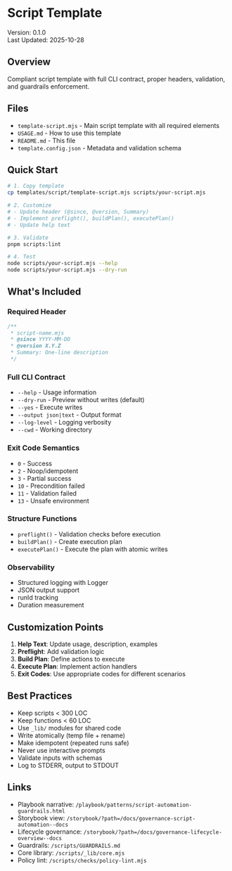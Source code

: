 # Script Template

Version: 0.1.0  
Last Updated: 2025-10-28

## Overview

Compliant script template with full CLI contract, proper headers, validation, and guardrails enforcement.

## Files

- `template-script.mjs` - Main script template with all required elements
- `USAGE.md` - How to use this template
- `README.md` - This file
- `template.config.json` - Metadata and validation schema

## Quick Start

```bash
# 1. Copy template
cp templates/script/template-script.mjs scripts/your-script.mjs

# 2. Customize
# - Update header (@since, @version, Summary)
# - Implement preflight(), buildPlan(), executePlan()
# - Update help text

# 3. Validate
pnpm scripts:lint

# 4. Test
node scripts/your-script.mjs --help
node scripts/your-script.mjs --dry-run
```

## What's Included

### Required Header

```javascript
/**
 * script-name.mjs
 * @since YYYY-MM-DD
 * @version X.Y.Z
 * Summary: One-line description
 */
```

### Full CLI Contract

- `--help` - Usage information
- `--dry-run` - Preview without writes (default)
- `--yes` - Execute writes
- `--output json|text` - Output format
- `--log-level` - Logging verbosity
- `--cwd` - Working directory

### Exit Code Semantics

- `0` - Success
- `2` - Noop/idempotent
- `3` - Partial success
- `10` - Precondition failed
- `11` - Validation failed
- `13` - Unsafe environment

### Structure Functions

- `preflight()` - Validation checks before execution
- `buildPlan()` - Create execution plan
- `executePlan()` - Execute the plan with atomic writes

### Observability

- Structured logging with Logger
- JSON output support
- runId tracking
- Duration measurement

## Customization Points

1. **Help Text**: Update usage, description, examples
2. **Preflight**: Add validation logic
3. **Build Plan**: Define actions to execute
4. **Execute Plan**: Implement action handlers
5. **Exit Codes**: Use appropriate codes for different scenarios

## Best Practices

- Keep scripts < 300 LOC
- Keep functions < 60 LOC
- Use `_lib/` modules for shared code
- Write atomically (temp file + rename)
- Make idempotent (repeated runs safe)
- Never use interactive prompts
- Validate inputs with schemas
- Log to STDERR, output to STDOUT

## Links

- Playbook narrative: `/playbook/patterns/script-automation-guardrails.html`
- Storybook view: `/storybook/?path=/docs/governance-script-automation--docs`
- Lifecycle governance: `/storybook/?path=/docs/governance-lifecycle-overview--docs`
- Guardrails: `/scripts/GUARDRAILS.md`
- Core library: `/scripts/_lib/core.mjs`
- Policy lint: `/scripts/checks/policy-lint.mjs`
